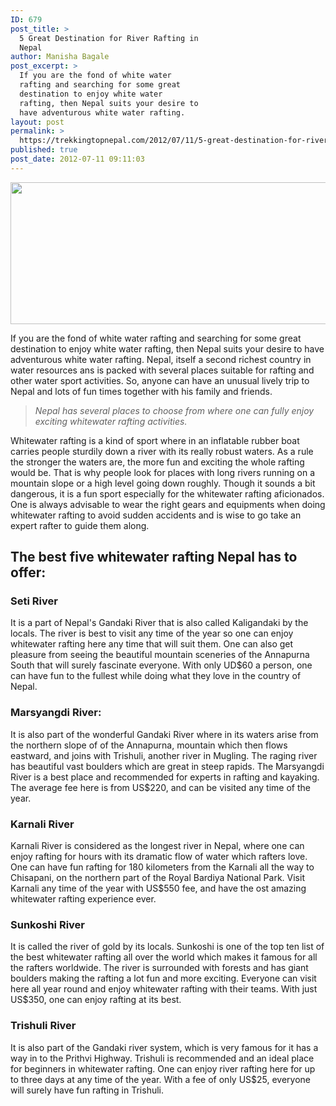 ```yaml
---
ID: 679
post_title: >
  5 Great Destination for River Rafting in
  Nepal
author: Manisha Bagale
post_excerpt: >
  If you are the fond of white water
  rafting and searching for some great
  destination to enjoy white water
  rafting, then Nepal suits your desire to
  have adventurous white water rafting.
layout: post
permalink: >
  https://trekkingtopnepal.com/2012/07/11/5-great-destination-for-river-rafting-in-nepal/
published: true
post_date: 2012-07-11 09:11:03
---
```

<p style="text-align: center;"><a href="http://oshoadventure.com/wp-content/uploads/2012/07/white-water-rafting.jpeg"><img class="aligncenter  wp-image-950" title="white-water-rafting" src="http://oshoadventure.com/wp-content/uploads/2012/07/white-water-rafting.jpeg" alt="" width="605" height="227" /></a></p>
If you are the fond of white water rafting and searching for some great destination to enjoy white water rafting, then Nepal suits your desire to have adventurous white water rafting. Nepal, itself a second richest country in water resources ans is packed with several places suitable for rafting and other water sport activities. So, anyone can have an unusual lively trip to Nepal and lots of fun times together with his family and friends.
<blockquote><em>Nepal has several places to choose from where one can fully enjoy exciting whitewater rafting activities.</em></blockquote>
Whitewater rafting is a kind of sport where in an inflatable rubber boat carries people sturdily down a river with its really robust waters. As a rule the stronger the waters are, the more fun and exciting the whole rafting would be. That is why people look for places with long rivers running on a mountain slope or a high level going down roughly. Though it sounds a bit dangerous, it is a fun sport especially for the whitewater rafting aficionados. One is always advisable to wear the right gears and equipments when doing whitewater rafting to avoid sudden accidents and is wise to go take an expert rafter to guide them along.
<h2>The best five whitewater rafting Nepal has to offer:</h2>
<h3>Seti River</h3>
It is a part of Nepal's Gandaki River that is also called Kaligandaki by the locals. The river is best to visit any time of the year so one can enjoy whitewater rafting here any time that will suit them. One can also get pleasure from seeing the beautiful mountain sceneries of the Annapurna South that will surely fascinate everyone. With only UD$60 a person, one can have fun to the fullest while doing what they love in the country of Nepal.
<h3>Marsyangdi River:</h3>
It is also part of the wonderful Gandaki River where in its waters arise from the northern slope of of the Annapurna, mountain which then flows eastward, and joins with Trishuli, another river in Mugling. The raging river has beautiful vast boulders which are great in steep rapids. The Marsyangdi River is a best place and recommended for experts in rafting and kayaking. The average fee here is from US$220, and can be visited any time of the year.
<h3>Karnali River</h3>
Karnali River is considered as the longest river in Nepal, where one can enjoy rafting for hours with its dramatic flow of water which rafters love. One can have fun rafting for 180 kilometers from the Karnali all the way to Chisapani, on the northern part of the Royal Bardiya National Park. Visit Karnali any time of the year with US$550 fee, and have the ost amazing whitewater rafting experience ever.
<h3>Sunkoshi River</h3>
It is called the river of gold by its locals. Sunkoshi is one of the top ten list of the best whitewater rafting all over the world which makes it famous for all the rafters worldwide. The river is surrounded with forests and has giant boulders making the rafting a lot fun and more exciting. Everyone can visit here all year round and enjoy whitewater rafting with their teams. With just US$350, one can enjoy rafting at its best.
<h3>Trishuli River</h3>
It is also part of the Gandaki river system, which is very famous for it has a way in to the Prithvi Highway. Trishuli is recommended and an ideal place for beginners in whitewater rafting. One can enjoy river rafting here for up to three days at any time of the year. With a fee of only US$25, everyone will surely have fun rafting in Trishuli.